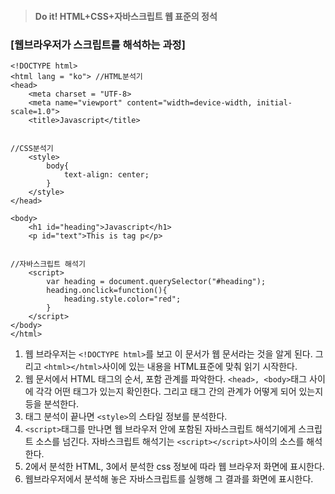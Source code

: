 > #### Do it! HTML+CSS+자바스크립트 웹 표준의 정석
 ### [웹브라우저가 스크립트를 해석하는 과정]
```
<!DOCTYPE html>
<html lang = "ko"> //HTML분석기
<head>
    <meta charset = "UTF-8>
    <meta name="viewport" content="width=device-width, initial-scale=1.0">
    <title>Javascript</title>
    

//CSS분석기
    <style>
        body{
            text-align: center;
        }
    </style>
</head>

<body>
    <h1 id="heading">Javascript</h1>
    <p id="text">This is tag p</p>


//자바스크립트 해석기
    <script>
        var heading = document.querySelector("#heading");
        heading.onclick=function(){
            heading.style.color="red";
        }
    </script>
</body>
</html>
```

1. 웹 브라우저는 `<!DOCTYPE html>`를 보고 이 문서가 웹 문서라는 것을 알게 된다. 그리고 `<html></html>`사이에 있는 내용을 HTML표준에 맞춰 읽기 시작한다.
2. 웹 문서에서 HTML 태그의 순서, 포함 관계를 파악한다. `<head>, <body>`태그 사이에 각각 어떤 태그가 있는지 확인한다. 그리고 태그 간의 관계가 어떻게 되어 있는지 등을 분석한다.
3. 태그 분석이 끝나면 `<style>`의 스타일 정보를 분석한다.
4. `<script>`태그를 만나면 웹 브라우저 안에 포함된 자바스크립트 해석기에게 스크립트 소스를 넘긴다. 자바스크립트 해석기는 `<script></script>`사이의 소스를 해석한다.
5. 2에서 분석한 HTML, 3에서 분석한 css 정보에 따라 웹 브라우저 화면에 표시한다.
6. 웹브라우저에서 분석해 놓은 자바스크립트를 실행해 그 결과를 화면에 표시한다.
